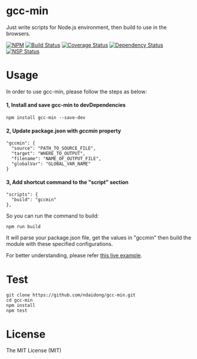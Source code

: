 # gcc-min
Just write scripts for Node.js environment, then build to use in the browsers.

[![NPM](https://badge.fury.io/js/gcc-min.svg)](https://badge.fury.io/js/gcc-min)
[![Build Status](https://travis-ci.org/ndaidong/gcc-min.svg?branch=master)](https://travis-ci.org/ndaidong/gcc-min)
[![Coverage Status](https://coveralls.io/repos/github/ndaidong/gcc-min/badge.svg?branch=master)](https://coveralls.io/github/ndaidong/gcc-min?branch=master)
[![Dependency Status](https://gemnasium.com/badges/github.com/ndaidong/gcc-min.svg)](https://gemnasium.com/github.com/ndaidong/gcc-min)
[![NSP Status](https://nodesecurity.io/orgs/techpush/projects/1423652f-9450-40d0-9df6-1d54b2312441/badge)](https://nodesecurity.io/orgs/techpush/projects/1423652f-9450-40d0-9df6-1d54b2312441)


# Usage

In order to use gcc-min, please follow the steps as below:

#### 1, Install and save gcc-min to devDependencies

```
npm install gcc-min --save-dev
```

#### 2, Update package.json with *gccmin* property

```
"gccmin": {
  "source": "PATH_TO_SOURCE_FILE",
  "target": "WHERE_TO_OUTPUT",
  "filename": "NAME_OF_OUTPUT_FILE",
  "globalVar": "GLOBAL_VAR_NAME"
}
```

#### 3, Add shortcut command to the "script" section

```
"scripts": {
  "build": "gccmin"
},
```

So you can run the command to build:

```
npm run build
```

It will parse your package.json file, get the values in "gccmin" then build the module with these specified configurations.


For better understanding, please refer [this live example](https://github.com/ndaidong/bellajs/blob/master/package.json).


# Test

```
git clone https://github.com/ndaidong/gcc-min.git
cd gcc-min
npm install
npm test
```

# License

The MIT License (MIT)
